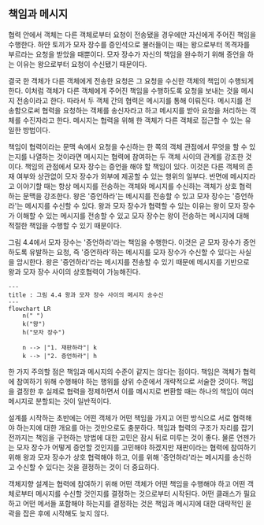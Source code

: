## 책임과 메시지
협력 안에서 객체는 다른 객체로부터 요청이 전송됐을 경우에만 자신에게 주어진 책임을 수행한다. 하얀 토끼가 모자 장수를 증인석으로 불러들이는 때는 왕으로부터 목격자를 부르라는 요청을 받았을 때뿐이다. 모자 장수가 자신의 책임을 완수하기 위해 증언을 하는 이유는 왕으로부터 요청이 수신됐기 때문이다.

결국 한 객체가 다른 객체에게 전송한 요청은 그 요청을 수신한 객체의 책임이 수행되게 한다. 이처럼 객체가 다른 객체에게 주어진 책임을 수행하도록 요청을 보내는 것을 메시지 전송이라고 한다. 따라서 두 객체 간의 협력은 메시지를 통해 이뤄진다. 메시지를 전송함으로써 협력을 요청하는 객체를 송신자라고 하고 메시지를 받아 요청을 처리하는 객체를 수진자라고 한다. 메시지는 협력을 위해 한 객체가 다른 객체로 접근할 수 있는 유일한 방법이다.

책임이 협력이라는 문맥 속에서 요청을 수신하는 한 쪽의 객체 관점에서 무엇을 할 수 있는지를 나열하는 것이라면 메시지는 협력에 참여하는 두 객체 사이의 관계를 강조한 것이다. 책임의 관점에서 모자 장수는 증언을 해야 할 책임이 있다. 이것은 다른 객체의 존재 여부와 상관없이 모자 장수가 외부에 제공할 수 있는 행위의 일부다. 반면에 메시지라고 이야기할 때는 항상 메시지를 전송하는 객체와 메시지를 수신하는 객체가 상호 협력하는 문맥을 강조한다. 왕은 '증언하라'는 메시지를 전송할 수 있고 모자 장수는 '증언하라'는 메시지를 수신할 수 있다. 왕과 모자 장수가 협력할 수 있는 이유는 왕이 모자 장수가 이해할 수 있는 메시지를 전송할 수 있고 모자 장수는 왕이 전송하는 메시지에 대해 적절한 책임을 수행할 수 있기 때문이다.

그림 4.4에서 모자 장수는 '증언하라'라는 책임을 수행한다. 이것은 곧 모자 장수가 증언하도록 유발하는 요청, 즉 '증언하라'하는 메시지를 모자 장수가 수신할 수 있다는 사실을 암시한다. 왕은 '증언하라'라는 메시지를 전송할 수 있기 때문에 메시지를 기반으로 왕과 모자 장수 사이의 상호협력이 가능해진다.

```mermaid
---
title : 그림 4.4 왕과 모자 장수 사이의 메시지 송수신
---
flowchart LR
	n(" ")
	k("왕")
	h("모자 장수")

	n --> |"1. 재판하라"| k
	k --> |"2. 증언하라"| h
```

한 가지 주의할 점은 책임과 메시지의 수준이 같지는 않다는 점이다. 책임은 객체가 협력에 참여하기 위해 수행해야 하는 행위를 상위 수준에서 개략적으로 서술한 것이다. 책임을 결정한 후 실제로 협력을 정제하면서 이를 메시지로 변환할 때는 하나의 책임이 여러 메시지로 분할되는 것이 일반적이다.

설계를 시작하는 초반에는 어떤 객체가 어떤 책임을 가지고 어떤 방식으로 서로 협력해야 하는지에 대한 개요를 아는 것만으로도 충분하다. 책임과 협력의 구조가 자리를 잡기 전까지는 책임을 구현하는 방법에 대한 고민은 잠시 뒤로 미루는 것이 좋다. 물론 언젠가는 모자 장수가 어떻게 증언할 것인지를 고민해야 하겠지만 재판이라는 협력에 참여하기 위해 왕과 모자 장수가 상호 협력해야 하고, 이를 위해 '증언하라'라는 메시지를 송신하고 수신할 수 있다는 것을 결정하는 것이 더 중요하다.

객체지향 설계는 협력에 참여하기 위해 어떤 객체가 어떤 책임을 수행해야 하고 어떤 객체로부터 메시지를 수신할 것인지를 결정하는 것으로부터 시작된다. 어떤 클래스가 필요하고 어떤 메서들 포함해야 하는지를 결정하는 것은 책임과 메시지에 대한 대략적인 윤곽을 잡은 후에 시작해도 늦지 않다.